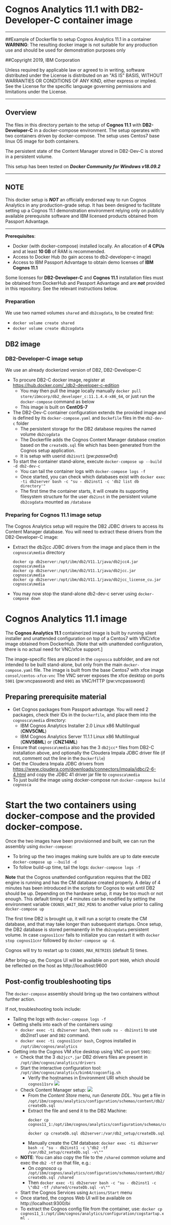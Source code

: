 # Cognos Analytics 11.1 with DB2-Developer-C container image
---
##Example of Dockerfile to setup Cognos Analytics 11.1 in a container
__WARNING__: The resulting docker image is not suitable for any production use and should be used for demonstration purposes only

##Copyright 2019, IBM Corporation

Unless required by applicable law or agreed to in writing, software distributed under the License is distributed on an "AS IS" BASIS, WITHOUT WARRANTIES OR CONDITIONS OF ANY KIND, either express or implied.
See the License for the specific language governing permissions and limitations under the License.

---

## Overview
The files in this directory pertain to the setup of **Cognos 11.1** with **DB2-Developer-C** in a docker-compose environment.
The setup operates with two containers driven by docker-compose.
The setup uses Centos7 base linux OS image for both containers.

The persistent state of the Content Manager stored in DB2-Dev-C is stored in a persistent volume.

This setup has been tested on ___Docker Community for Windows v18.09.2___

---

## **NOTE**
This docker setup is ***NOT*** an officially endorsed way to run Cognos Analytics in any production-grade setup.
It has been designed to facilitate setting up a Cognos 11.1 demonstration environment relying only on publicly available prerequisite software and IBM licensed products obtained from Passport Advantage.

---

<a name="prereqs"></a>__Prerequisites__:
- Docker (with docker-compose) installed locally. An allocation of **4 CPUs** and at least **10 GB** of RAM is recommended.
- Access to Docker Hub (to gain access to db2-developer-c image)
- Access to IBM Passport Advantage to obtain demo licenses of **IBM Cognos 11.1**
  
Some licenses for **DB2-Developer-C** and **Cognos 11.1** installation files must be obtained from DockerHub and Passport Advantage and are ***not*** provided in this repository. See the relevant instructions below.

### Preparation
We use two named volumes `shared` and `db2cogdata`, to be created first:
* `docker volume create shared`
* `docker volume create db2cogdata`

## DB2 image
### DB2-Developer-C image setup
We use an already dockerized version of DB2, DB2-Developer-C
* To procure DB2-C docker image, register at https://hub.docker.com/_/db2-developer-c-edition
  * You may then pull the image locally manually `docker pull store/ibmcorp/db2_developer_c:11.1.4.4-x86_64`, or just run the `docker-compose` command as below
  * This image is built on **CentOS-7**
* The DB2-Dev-C container configuration extends the provided image and is defined by its `docker-compose.yaml` and `Dockefile` files in the `db2-dev-c` folder
  * The persistent storage for the DB2 database requires the named volume `db2cogdata`
  * The Dockerfile adds the Cognos Content Manager database creation based on the `createDb.sql` file which has been generated from the Cognos setup application.
  * It is setup with userid `db2inst1` (pw:_passw0rd_)
* To start the container stand-alone, execute `docker-compose up --build -d db2-dev-c`
  * You can tail the container logs with `docker-compose logs -f`
  * Once started, you can check which databases exist with `docker exec -ti db2server bash -c "su - db2inst1 -c 'db2 list db directory'"`
  * The first time the container starts, it will create its supporting filesystem structure for the user `db2inst` in the persistent volume `db2cogdata` mounted as `/database`

### Preparing for Cognos 11.1 image setup
The Cognos Analytics setup will require the DB2 JDBC drivers to access its Content Manager database. You will need to extract these drivers from the DB2-Developer-C image:
* Extract the db2jcc JDBC drivers from the image and place them in the `cognosca\media` directory
  ```
  docker cp db2server:/opt/ibm/db2/V11.1/java/db2jcc4.jar cognosca\media
  docker cp db2server:/opt/ibm/db2/V11.1/java/db2jcc.jar cognosca\media
  docker cp db2server:/opt/ibm/db2/V11.1/java/db2jcc_license_cu.jar cognosca\media
  ```
* You may now stop the stand-alone db2-dev-c server using `docker-compose down`

# Cognos Analytics 11.1 image
The **Cognos Analytics 11.1** containerized image is built by running silent installer and unattended configuration on top of a Centos7 with VNC/xfce image obtained from DockerHub.
[Note that with unattended configuration, there is no actual need for VNC/xfce support.]

The image-specific files are placed in the `cognosca` subfolder, and are not intended to be built stand-alone, but only from the main `docker-compose.yaml` file.
The image is built from the base Centos7 with xfce image `consol/centos-xfce-vnc`
The VNC server exposes the xfce desktop on ports `5901` (pw:vncpassword) and `6901` as VNC/HTTP (pw:vncpassword)

## Preparing prerequisite material
* Get Cognos packages from Passport advantage. You will need 2 packages, check their IDs in the `Dockerfile`, and place them into the `cognosca\media` directory:
  * IBM Cognos Analytics Installer 2.0 Linux x86 Multilingual (__CNV5CML__)
  * IBM Cognos Analytics Server 11.1.1 Linux x86 Multilingual (__CNV5BML__) or (__CNZ14ML__)
* Ensure that `cognosca\media` also has the 3 `db2jcc*` files from DB2-C installation above, and optionally the Cloudera Impala JDBC driver file (if not, comment out the line in the `Dockerfile`)
* Get the Cloudera Impala JDBC drivers from https://www.cloudera.com/downloads/connectors/impala/jdbc/2-6-4.html and copy the JDBC 41 driver jar file to `cognosca\media`
* To just build the image using docker-compose run `docker-compose build cognosca`

# Start the two containers using docker-compose and the provided docker-compose.
Once the two images have been provisionned and built, we can run the assembly using `docker-compose`:
* To bring up the two images making sure builds are up to date execute `docker-compose up --build -d`
* To follow build-up time, tail the logs: `docker-compose logs -f`

**Note** that the Cognos unattended configuration requires that the DB2 engine is running and has the CM database created properly. A delay of 4 minutes has been introduced in the scripts for Cognos to wait until DB2 should be up. Depending on the hardware setup, it may be too much or not enough. This default timing of 4 minutes can be modified by setting the environment variable `COGNOS_WAIT_DB2_MINS` to another value prior to calling `docker-compose up`

The first time DB2 is brought up, it will run a script to create the CM database, and that may take longer than subsequent startups. Once setup, the DB2 database is stored permanently in the `db2cogdata` persistent volume. In case `cognos11cnr` fails to initialize you can restart it with `docker stop cognos11cnr` followed by `docker-compose up -d`.

Cognos will try to restart up to `COGNOS_MAX_RETRIES` (default 5) times.

After bring-up, the Congos UI will be available on port `9600`, which should be reflected on the host as http://localhost:9600

## Post-config troubleshooting tips
The `docker-compose` assembly should bring up the two containers without further action.

If not, troubleshooting tools include:
* Tailing the logs with `docker-compose logs -f`
* Getting shells into each of the containers using:
  * `docker exec -ti db2server bash`, then `sudo su - db2inst1` to use db2inst1 user and `DB2` command. 
  * `docker exec -ti cognos11cnr bash`, Cognos installed in `/opt/ibm/cognos/analytics`
* Getting into the Cognos VM xfce desktop using VNC on port `5901`:
  * Check that the 3 `db2jcc*.jar` DB2 drivers files are present in `/opt/ibm/cognos/analytics/drivers`
  * Start the interactive configuration tool: `/opt/ibm/cognos/analytics/bin64/cogconfig.sh`
    * Verify the hostnames in Environment URI which should be `cognos11srv` ![](images_Cognos_setup/20190226_4ba2fa55.png)
  * Check Content Manager setup: ![](images_Cognos_setup/20190226_afe83d15.png)
    * From the *Content Store* menu, run *Generate DDL*. You get a file in `/opt/ibm/cognos/analytics/configuration/schemas/content/db2/createDb.sql`
    * Extract the file and send it to the DB2 Machine:
      ``` 
      docker cp cognos11_1:/opt/ibm/cognos/analytics/configuration/schemas/content/db2/createDb.sql .
      docker cp createDb.sql db2server:/var/db2_setup/createDb.sql
      ``` 
    * Manually create the CM database:
      `docker exec -ti db2server bash -c "su - db2inst1 -c \"db2 -tf /var/db2_setup/createDb.sql -v\""`
  * **NOTE**: You can also copy the file to the `/shared` common volume and exec the `db2 -tf` on that file, e.g.:
    * On *cognosca* `cp /opt/ibm/cognos/analytics/configuration/schemas/content/db2/createDb.sql /shared`
    * Then `docker exec -ti db2server bash -c "su - db2inst1 -c \"db2 -tf /shared/createDb.sql -v\""`
  * Start the Cognos Services using `Actions/Start` menu
  * Once started, the cognos Web UI will be available on http://localhost:9300/bi
  * To extract the Cognos config file from the container, use: `docker cp cognos11_1:/opt/ibm/cognos/analytics/configuration/cogstartup.xml .`